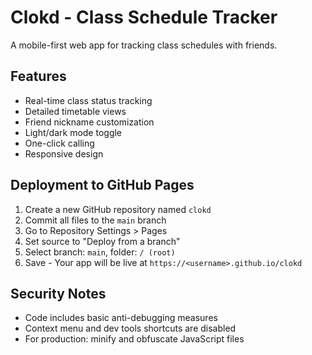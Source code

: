 # Clokd - Class Schedule Tracker

A mobile-first web app for tracking class schedules with friends.

## Features
- Real-time class status tracking
- Detailed timetable views
- Friend nickname customization
- Light/dark mode toggle
- One-click calling
- Responsive design

## Deployment to GitHub Pages
1. Create a new GitHub repository named `clokd`
2. Commit all files to the `main` branch
3. Go to Repository Settings > Pages
4. Set source to "Deploy from a branch"
5. Select branch: `main`, folder: `/ (root)`
6. Save - Your app will be live at `https://<username>.github.io/clokd`

## Security Notes
- Code includes basic anti-debugging measures
- Context menu and dev tools shortcuts are disabled
- For production: minify and obfuscate JavaScript files